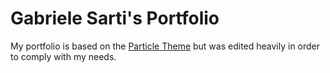 # Gabriele Sarti's Portfolio

My portfolio is based on the [Particle Theme](https://github.com/nrandecker/particle/fork) but was edited heavily in order to comply with my needs. 


